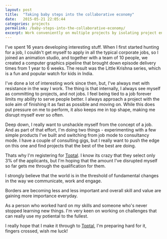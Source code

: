 ```yaml
---
layout: post
title:  "Taking baby steps into the collaborative economy"
date:   2015-05-21 22:05:44
categories: projects
permalink: /baby-steps-into-the-collaborative-economy/
excerpt: Work conveniently on multiple projects by isolating project environments within chroot jails
---
```


I've spent 16 years developing interesting stuff. When I first started hunting for a job, I couldn't get myself to apply in all the typical corporate jobs, so I joined an animation studio, and together with a team of 10 people, we created a computer graphics pipeline that brought down episode delivery times from 1 year to 6 weeks. The result was the Little Krishna series, which is a fun and popular watch for kids in India.

I've done a lot of interesting work since then, but, I've always met with resistance in the way I work. The thing is that internally, I always see myself as committing to projects, and not jobs. I feel being tied to a job forever limits my ability to serve people better. I always approach a project with the sole aim of finishing it as fast as possible and moving on. While this does put pressure on me to perform, it also keeps me in top shape, making me disrupt myself ever so often.

Deep down, I really want to unshackle myself from the concept of a job. And as part of that effort, I'm doing two things - experimenting with a few simple products I've built and switching from job mode to consultancy mode. I have a couple of consulting gigs, but I really want to push the edge on this one and find projects that the best of the best are doing.

Thats why I'm registering for [Toptal](https://www.toptal.com). I know its crazy that they select only 3% of the applicants, but I'm hoping that the amount I've disrupted myself so far gets me through the qualification for them. 

I strongly believe that the world is in the threshold of fundamental changes in the way we communicate, work and engage.

Borders are becoming less and less important and overall skill and value are gaining more importance everyday.

As a person who worked hard on my skills and someone who's never stopped learning new things. I'm very keen on working on challenges that can really use my potiental to the fullest.

I really hope that I make it through to [Toptal](https://www.toptal.com), I'm preparing hard for it, fingers crossed, wish me luck!
